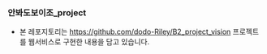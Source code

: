 ### 안봐도보이조_project

- 본 레포지토리는 https://github.com/dodo-Riley/B2_project_vision 프로젝트를 웹서비스로 구현한 내용을 담고 있습니다.